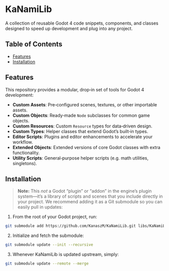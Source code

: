 # KaNamiLib

A collection of reusable Godot 4 code snippets, components, and classes designed to speed up development and plug into any project.

## Table of Contents

- [Features](#features)
- [Installation](#installation)

## Features

This repository provides a modular, drop‑in set of tools for Godot 4 development:

- **Custom Assets**: Pre‑configured scenes, textures, or other importable assets.  
- **Custom Objects**: Ready‑made `Node` subclasses for common game objects.  
- **Custom Resources**: Custom `Resource` types for data‑driven design.  
- **Custom Types**: Helper classes that extend Godot’s built‑in types.  
- **Editor Scripts**: Plugins and editor enhancements to accelerate your workflow.  
- **Extended Objects**: Extended versions of core Godot classes with extra functionality.  
- **Utility Scripts**: General‑purpose helper scripts (e.g. math utilities, singletons). 

## Installation

> **Note:** This *not* a Godot “plugin” or “addon” in the engine’s plugin system—it’s a library of scripts and scenes that you include directly in your project. We recommend adding it as a Git submodule so you can easily pull in updates:

1. From the root of your Godot project, run:
```bash
git submodule add https://github.com/KanaszM/KaNamiLib.git libs/KaNamiLib
```
2. Initialize and fetch the submodule:
```bash
git submodule update --init --recursive
```
3. Whenever KaNamiLib is updated upstream, simply:
```bash
git submodule update --remote --merge
```
